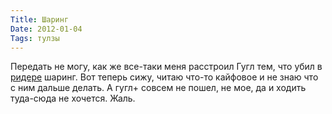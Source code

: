 ```yaml
---
Title: Шаринг
Date: 2012-01-04
Tags: тулзы
---
```


<div class="text">Передать не могу, как же все-таки меня расстроил Гугл тем, что убил в <a href="google.com/reader">ридере</a> шаринг. Вот теперь сижу, читаю что-то кайфовое и не знаю что с ним дальше делать. А гугл+ совсем не пошел, не мое, да и ходить туда-сюда не хочется. Жаль.</div>